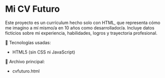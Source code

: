 # Mi CV Futuro

Este proyecto es un currículum hecho solo con HTML, que representa cómo me imagino a mí mismo/a en 10 años como desarrollador/a. Incluye datos ficticios sobre mi experiencia, habilidades, logros y trayectoria profesional.

🔧 Tecnologías usadas:
- HTML5 (sin CSS ni JavaScript)

📁 Archivo principal:
- cvfuturo.html

